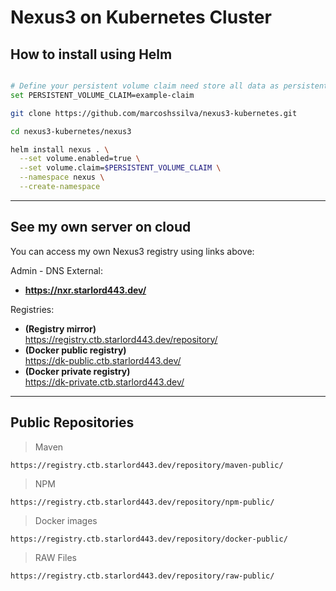 # Nexus3 on Kubernetes Cluster

## How to install using Helm

```bash

# Define your persistent volume claim need store all data as persistent
set PERSISTENT_VOLUME_CLAIM=example-claim

git clone https://github.com/marcoshssilva/nexus3-kubernetes.git

cd nexus3-kubernetes/nexus3

helm install nexus . \
  --set volume.enabled=true \
  --set volume.claim=$PERSISTENT_VOLUME_CLAIM \
  --namespace nexus \
  --create-namespace

```
---

## See my own server on cloud

You can access my own Nexus3 registry using links above:

Admin - DNS External: 
- **https://nxr.starlord443.dev/**

Registries:
- **(Registry mirror)** <br/> https://registry.ctb.starlord443.dev/repository/
- **(Docker public registry)** <br/> https://dk-public.ctb.starlord443.dev/
- **(Docker private registry)** <br/> https://dk-private.ctb.starlord443.dev/

---

## Public Repositories

> Maven
```
https://registry.ctb.starlord443.dev/repository/maven-public/
```

> NPM
```
https://registry.ctb.starlord443.dev/repository/npm-public/
```

> Docker images
```
https://registry.ctb.starlord443.dev/repository/docker-public/
```

> RAW Files
```
https://registry.ctb.starlord443.dev/repository/raw-public/
```
